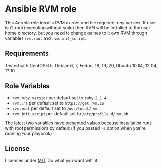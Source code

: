 Ansible RVM role
===

This Ansible role installs RVM as root and the required ruby version. If user isn't root (executing without sudo) then RVM will be installed to the user home directory, but you need to change pathes to it own RVM through variables `rvm.root` and `rvm.init_script`.

Requirements
------------
Tested with CentOS 6.5, Debian 6, 7, Fedora 18, 19, 20, Ubuntu 10.04, 12.04, 13.10

Role Variables
--------------
- `rvm.ruby_version` per default set to `ruby-2.1.4`
- `rvm.url` per default set to `https://get.rvm.io`
- `rvm.root` per default set to `/usr/local/rvm`
- `rvm.init_script` per default set to `/etc/profile.d/rvm.sh`

The latest two variables have presented values because installation runs with root permissions by default (if you passed `-s` option when you're running your playbook)

License
-------
Licensed under [MIT](https://github.com/newmen/rvm/blob/master/LICENSE). Do what you want with it.
